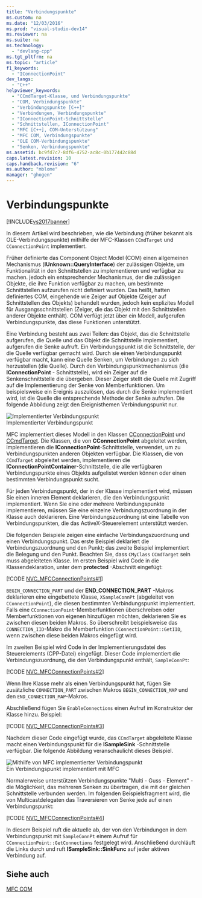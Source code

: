 ```yaml
---
title: "Verbindungspunkte"
ms.custom: na
ms.date: "12/03/2016"
ms.prod: "visual-studio-dev14"
ms.reviewer: na
ms.suite: na
ms.technology: 
  - "devlang-cpp"
ms.tgt_pltfrm: na
ms.topic: "article"
f1_keywords: 
  - "IConnectionPoint"
dev_langs: 
  - "C++"
helpviewer_keywords: 
  - "CCmdTarget-Klasse, und Verbindungspunkte"
  - "COM, Verbindungspunkte"
  - "Verbindungspunkte [C++]"
  - "Verbindungen, Verbindungspunkte"
  - "IConnectionPoint-Schnittstelle"
  - "Schnittstellen, IConnectionPoint"
  - "MFC [C++], COM-Unterstützung"
  - "MFC COM, Verbindungspunkte"
  - "OLE COM-Verbindungspunkte"
  - "Senken, Verbindungspunkte"
ms.assetid: bc9fd7c7-8df6-4752-ac8c-0b177442c88d
caps.latest.revision: 10
caps.handback.revision: "6"
ms.author: "mblome"
manager: "ghogen"
---
```

# Verbindungspunkte
[!INCLUDE[vs2017banner](../assembler/inline/includes/vs2017banner.md)]

In diesem Artikel wird beschrieben, wie die Verbindung \(früher bekannt als OLE\-Verbindungspunkte\) mithilfe der MFC\-Klassen `CCmdTarget` und `CConnectionPoint` implementiert.  
  
 Früher definierte das Component Object Model \(COM\) einen allgemeinen Mechanismus \(**IUnknown::QueryInterface**\) der zulässigen Objekte, um Funktionalität in den Schnittstellen zu implementieren und verfügbar zu machen.  jedoch ein entsprechender Mechanismus, der die zulässigen Objekte, die ihre Funktion verfügbar zu machen, um bestimmte Schnittstellen aufzurufen nicht definiert wurden.  Das heißt, hatten definiertes COM, eingehende wie Zeiger auf Objekte \(Zeiger auf Schnittstellen des Objekts\) behandelt wurden, jedoch kein explizites Modell für Ausgangsschnittstellen \(Zeiger, die das Objekt mit den Schnittstellen anderer Objekte enthält\).  COM verfügt jetzt über ein Modell, aufgerufen Verbindungspunkte, das diese Funktionen unterstützt.  
  
 Eine Verbindung besteht aus zwei Teilen: das Objekt, das die Schnittstelle aufgerufen, die Quelle und das Objekt die Schnittstelle implementiert, aufgerufen die Senke aufruft.  Ein Verbindungspunkt ist die Schnittstelle, der die Quelle verfügbar gemacht wird.  Durch sie einen Verbindungspunkt verfügbar macht, kann eine Quelle Senken, um Verbindungen zu sich herzustellen \(die Quelle\).  Durch den Verbindungspunktmechanismus \(die **IConnectionPoint** \- Schnittstelle\), wird ein Zeiger auf die Senkenschnittstelle die übergeben.  Dieser Zeiger stellt die Quelle mit Zugriff auf die Implementierung der Senke von Memberfunktionen.  Um beispielsweise ein Ereignis auszulösen, das durch die Senke implementiert wird, ist die Quelle die entsprechende Methode der Senke aufrufen.  Die folgende Abbildung zeigt den Ereignisthemen Verbindungspunkt nur.  
  
 ![Implementierter Verbindungspunkt](../mfc/media/vc37lh1.png "vc37LH1")  
Implementierter Verbindungspunkt  
  
 MFC implementiert dieses Modell in den Klassen [CConnectionPoint](../mfc/reference/cconnectionpoint-class.md) und [CCmdTarget](../mfc/reference/ccmdtarget-class.md).  Die Klassen, die von **CConnectionPoint**  abgeleitet werden, implementieren die **IConnectionPoint**\-Schnittstelle, verwendet, um zu Verbindungspunkten anderen Objekten verfügbar.  Die Klassen, die von `CCmdTarget` abgeleitet werden, implementieren die **IConnectionPointContainer**\-Schnittstelle, die alle verfügbaren Verbindungspunkte eines Objekts aufgelistet werden können oder einen bestimmten Verbindungspunkt sucht.  
  
 Für jeden Verbindungspunkt, der in der Klasse implementiert wird, müssen Sie einen inneren Element deklarieren, die den Verbindungspunkt implementiert.  Wenn Sie eine oder mehrere Verbindungspunkte implementieren, müssen Sie eine einzelne Verbindungszuordnung in der Klasse auch deklarieren.  Eine Verbindungszuordnung ist eine Tabelle von Verbindungspunkten, die das ActiveX\-Steuerelement unterstützt werden.  
  
 Die folgenden Beispiele zeigen eine einfache Verbindungszuordnung und einen Verbindungspunkt.  Das erste Beispiel deklariert die Verbindungszuordnung und den Punkt; das zweite Beispiel implementiert die Belegung und den Punkt.  Beachten Sie, dass `CMyClass` `CCmdTarget` sein muss abgeleiteten Klasse.  Im ersten Beispiel wird Code in die Klassendeklaration, unter dem **protected** \-Abschnitt eingefügt:  
  
 [!CODE [NVC_MFCConnectionPoints#1](../CodeSnippet/VS_Snippets_Cpp/NVC_MFCConnectionPoints#1)]  
  
 `BEGIN_CONNECTION_PART` und der **END\_CONNECTION\_PART** \-Makros deklarieren eine eingebettete Klasse, `XSampleConnPt` \(abgeleitet von `CConnectionPoint`\), die diesen bestimmten Verbindungspunkt implementiert.  Falls eine `CConnectionPoint`\-Memberfunktionen überschreiben oder Memberfunktionen von eigenen hinzufügen möchten, deklarieren Sie es zwischen diesen beiden Makros.  So überschreibt beispielsweise das `CONNECTION_IID`\-Makro die Memberfunktion `CConnectionPoint::GetIID`, wenn zwischen diese beiden Makros eingefügt wird.  
  
 Im zweiten Beispiel wird Code in der Implementierungsdatei des Steuerelements \(CPP\-Datei\) eingefügt.  Dieser Code implementiert die Verbindungszuordnung, die den Verbindungspunkt enthält, `SampleConnPt`:  
  
 [!CODE [NVC_MFCConnectionPoints#2](../CodeSnippet/VS_Snippets_Cpp/NVC_MFCConnectionPoints#2)]  
  
 Wenn Ihre Klasse mehr als einen Verbindungspunkt hat, fügen Sie zusätzliche `CONNECTION_PART` zwischen Makros `BEGIN_CONNECTION_MAP` und den `END_CONNECTION_MAP`\-Makros.  
  
 Abschließend fügen Sie `EnableConnections` einen Aufruf im Konstruktor der Klasse hinzu.  Beispiel:  
  
 [!CODE [NVC_MFCConnectionPoints#3](../CodeSnippet/VS_Snippets_Cpp/NVC_MFCConnectionPoints#3)]  
  
 Nachdem dieser Code eingefügt wurde, das `CCmdTarget` abgeleitete Klasse macht einen Verbindungspunkt für die **ISampleSink** \-Schnittstelle verfügbar.  Die folgende Abbildung veranschaulicht dieses Beispiel.  
  
 ![Mithilfe von MFC implementierter Verbindungspunkt](../mfc/media/vc37lh2.png "vc37LH2")  
Ein Verbindungspunkt implementiert mit MFC  
  
 Normalerweise unterstützen Verbindungspunkte "Multi \- Guss \- Element" \- die Möglichkeit, das mehreren Senken zu übertragen, die mit der gleichen Schnittstelle verbunden werden.  Im folgenden Beispielsfragment wird, die von Multicastdelegaten das Traversieren von Senke jede auf einen Verbindungspunkt:  
  
 [!CODE [NVC_MFCConnectionPoints#4](../CodeSnippet/VS_Snippets_Cpp/NVC_MFCConnectionPoints#4)]  
  
 In diesem Beispiel ruft die aktuelle ab, der von den Verbindungen in dem Verbindungspunkt mit `SampleConnPt` einem Aufruf für `CConnectionPoint::GetConnections` festgelegt wird.  Anschließend durchläuft die Links durch und ruft **ISampleSink::SinkFunc** auf jeder aktiven Verbindung auf.  
  
## Siehe auch  
 [MFC COM](../mfc/mfc-com.md)